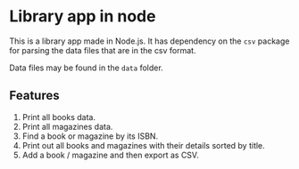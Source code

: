 # Library app in node

This is a library app made in Node.js. It has dependency on the `csv` package for parsing the data files that are in the csv format.

Data files may be found in the `data` folder.

## Features

1. Print all books data.
2. Print all magazines data.
3. Find a book or magazine by its ISBN.
4. Print out all books and magazines with their details sorted by title.
5. Add a book / magazine and then export as CSV.
